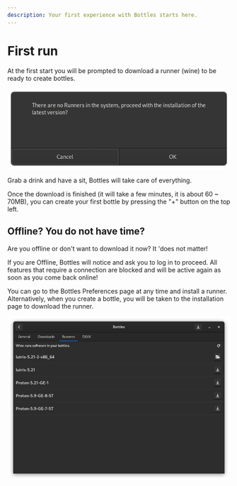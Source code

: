 ```yaml
---
description: Your first experience with Bottles starts here.
---
```


# First run

At the first start you will be prompted to download a runner \(wine\) to be ready to create bottles.

![First launch, runner installation.](../.gitbook/assets/screenshot-9.png)

Grab a drink and have a sit, Bottles will take care of everything.

Once the download is finished \(it will take a few minutes, it is about 60 ~ 70MB\), you can create your first bottle by pressing the "+" button on the top left.

## Offline? You do not have time?

Are you offline or don't want to download it now? It 'does not matter!

If you are Offline, Bottles will notice and ask you to log in to proceed. All features that require a connection are blocked and will be active again as soon as you come back online!

You can go to the Bottles Preferences page at any time and install a runner. Alternatively, when you create a bottle, you will be taken to the installation page to download the runner.

![Runners management from Bottles Preferences page.](../.gitbook/assets/screenshot-from-2021-01-05-18-58-16.png)

